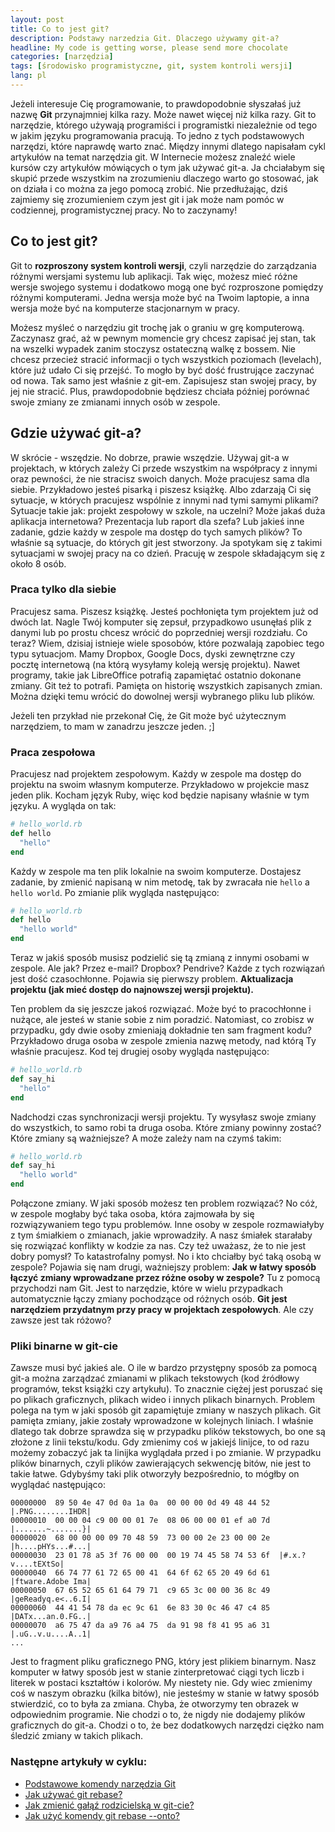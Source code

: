 ```yaml
---
layout: post
title: Co to jest git?
description: Podstawy narzedzia Git. Dlaczego używamy git-a?
headline: My code is getting worse, please send more chocolate
categories: [narzędzia]
tags: [środowisko programistyczne, git, system kontroli wersji]
lang: pl
---
```


Jeżeli interesuje Cię programowanie, to prawdopodobnie słyszałaś już nazwę **Git** przynajmniej kilka razy. Może nawet więcej niż kilka razy. Git to narzędzie, którego używają programiści i programistki niezależnie od tego w jakim języku programowania pracują. To jedno z tych podstawowych narzędzi, które naprawdę warto znać. Między innymi dlatego napisałam cykl artykułów na temat narzędzia git. W Internecie możesz znaleźć wiele kursów czy artykułów mówiących o tym jak używać git-a. Ja chciałabym się skupić przede wszystkim na zrozumieniu dlaczego warto go stosować, jak on działa i co można za jego pomocą zrobić. Nie przedłużając, dziś zajmiemy się  zrozumieniem czym jest git i jak może nam pomóc w codziennej, programistycznej pracy. No to zaczynamy!

## Co to jest git?

Git to **rozproszony system kontroli wersji**, czyli narzędzie do zarządzania różnymi wersjami systemu lub aplikacji. Tak więc, możesz mieć różne wersje swojego systemu i dodatkowo mogą one być rozproszone pomiędzy różnymi komputerami. Jedna wersja może być na Twoim laptopie, a inna wersja może być na komputerze stacjonarnym w pracy.

Możesz myśleć o narzędziu git trochę jak o graniu w grę komputerową. Zaczynasz grać, aż w pewnym momencie gry chcesz zapisać jej stan, tak na wszelki wypadek zanim stoczysz ostateczną walkę z bossem. Nie chcesz przecież stracić informacji o tych wszystkich poziomach (levelach), które już udało Ci się przejść. To mogło by być dość frustrujące zaczynać od nowa. Tak samo jest właśnie z git-em. Zapisujesz stan swojej pracy, by jej nie stracić. Plus, prawdopodobnie będziesz chciała później porównać swoje zmiany ze zmianami innych osób w zespole.

## Gdzie używać git-a?

W skrócie - wszędzie. No dobrze, prawie wszędzie. Używaj git-a w projektach, w których zależy Ci przede wszystkim na współpracy z innymi oraz pewności, że nie stracisz swoich danych. Może pracujesz sama dla siebie. Przykładowo jesteś pisarką i piszesz książkę. Albo zdarzają Ci się sytuacje, w których pracujesz wspólnie z innymi nad tymi samymi plikami? Sytuacje takie jak: projekt zespołowy w szkole, na uczelni? Może jakaś duża aplikacja internetowa? Prezentacja lub raport dla szefa? Lub jakieś inne zadanie, gdzie każdy w zespole ma dostęp do tych samych plików? To właśnie są sytuacje, do których git jest stworzony. Ja spotykam się z takimi sytuacjami w swojej pracy na co dzień. Pracuję w zespole składającym się z około 8 osób.

### Praca tylko dla siebie

Pracujesz sama. Piszesz książkę. Jesteś pochłonięta tym projektem już od dwóch lat. Nagle Twój komputer się zepsuł, przypadkowo usunęłaś plik z danymi lub po prostu chcesz wrócić do poprzedniej wersji rozdziału. Co teraz? Wiem, dzisiaj istnieje wiele sposobów, które pozwalają zapobiec tego typu sytuacjom. Mamy Dropbox, Google Docs, dyski zewnętrzne czy pocztę internetową (na którą wysyłamy koleją wersję projektu). Nawet programy, takie jak LibreOffice potrafią zapamiętać ostatnio dokonane zmiany. Git też to potrafi. Pamięta on historię wszystkich zapisanych zmian. Można dzięki temu wrócić do dowolnej wersji wybranego pliku lub plików.

Jeżeli ten przykład nie przekonał Cię, że Git może być użytecznym narzędziem, to mam w zanadrzu jeszcze jeden. ;]

### Praca zespołowa

Pracujesz nad projektem zespołowym. Każdy w zespole ma dostęp do projektu na swoim własnym komputerze. Przykładowo w projekcie masz jeden plik. Kocham język Ruby, więc kod będzie napisany właśnie w tym języku. A wygląda on tak:

```ruby
# hello_world.rb
def hello
  "hello"
end
```

Każdy w zespole ma ten plik lokalnie na swoim komputerze. Dostajesz zadanie, by zmienić napisaną w nim metodę, tak by zwracała nie `hello` a `hello world`. Po zmianie plik wygląda następująco:

```ruby
# hello_world.rb
def hello
  "hello world"
end
```

Teraz w jakiś sposób musisz podzielić się tą zmianą z innymi osobami w zespole. Ale jak? Przez e-mail? Dropbox? Pendrive? Każde z tych rozwiązań jest dość czasochłonne. Pojawia się pierwszy problem. **Aktualizacja projektu (jak mieć dostęp do najnowszej wersji projektu).**

Ten problem da się jeszcze jakoś rozwiązać. Może być to pracochłonne i nużące, ale jesteś w stanie sobie z nim poradzić. Natomiast, co zrobisz w przypadku, gdy dwie osoby zmieniają dokładnie ten sam fragment kodu? Przykładowo druga osoba w zespole zmienia nazwę metody, nad którą Ty właśnie pracujesz. Kod tej drugiej osoby wygląda następująco:

```ruby
# hello_world.rb
def say_hi
  "hello"
end
```

Nadchodzi czas synchronizacji wersji projektu. Ty wysyłasz swoje zmiany do wszystkich, to samo robi ta druga osoba. Które zmiany powinny zostać? Które zmiany są ważniejsze? A może zależy nam na czymś takim:

```ruby
# hello_world.rb
def say_hi
  "hello world"
end
```

Połączone zmiany. W jaki sposób możesz ten problem rozwiązać? No cóż, w zespole mogłaby być taka osoba, która zajmowała by się rozwiązywaniem tego typu problemów. Inne osoby w zespole rozmawiałyby z tym śmiałkiem o zmianach, jakie wprowadziły. A nasz śmiałek starałaby się rozwiązać konflikty w kodzie za nas. Czy też uważasz, że to nie jest dobry pomysł? To katastrofalny pomysł. No i kto chciałby być taką osobą w zespole? Pojawia się nam drugi, ważniejszy problem: **Jak w łatwy sposób łączyć zmiany wprowadzane przez różne osoby w zespole?** Tu z pomocą przychodzi nam Git. Jest to narzędzie, które w wielu przypadkach automatycznie łączy zmiany pochodzące od różnych osób. **Git jest narzędziem przydatnym przy pracy w projektach zespołowych**. Ale czy zawsze jest tak różowo?

### Pliki binarne w git-cie

Zawsze musi być jakieś ale. O ile w bardzo przystępny sposób za pomocą git-a można zarządzać zmianami w plikach tekstowych (kod źródłowy programów, tekst książki czy artykułu). To znacznie ciężej jest poruszać się po plikach graficznych, plikach wideo i innych plikach binarnych. Problem polega na tym w jaki sposób git zapamiętuje zmiany w naszych plikach. Git pamięta zmiany, jakie zostały wprowadzone w kolejnych liniach. I właśnie dlatego tak dobrze sprawdza się w przypadku plików tekstowych, bo one są złożone z linii tekstu/kodu. Gdy zmienimy coś w jakiejś linijce, to od razu możemy zobaczyć jak ta linijka wyglądała przed i po zmianie. W przypadku plików binarnych, czyli plików zawierających sekwencję bitów, nie jest to takie łatwe. Gdybyśmy taki plik otworzyły bezpośrednio, to mógłby on wyglądać następująco:

```
00000000  89 50 4e 47 0d 0a 1a 0a  00 00 00 0d 49 48 44 52  |.PNG........IHDR|
00000010  00 00 04 c9 00 00 01 7e  08 06 00 00 01 ef a0 7d  |.......~.......}|
00000020  68 00 00 00 09 70 48 59  73 00 00 2e 23 00 00 2e  |h....pHYs...#...|
00000030  23 01 78 a5 3f 76 00 00  00 19 74 45 58 74 53 6f  |#.x.?v....tEXtSo|
00000040  66 74 77 61 72 65 00 41  64 6f 62 65 20 49 6d 61  |ftware.Adobe Ima|
00000050  67 65 52 65 61 64 79 71  c9 65 3c 00 00 36 8c 49  |geReadyq.e<..6.I|
00000060  44 41 54 78 da ec 9c 61  6e 83 30 0c 46 47 c4 85  |DATx...an.0.FG..|
00000070  a6 75 47 da a9 76 a4 75  da 91 98 f8 41 95 a6 31  |.uG..v.u....A..1|
...
```

Jest to fragment pliku graficznego PNG, który jest plikiem binarnym. Nasz komputer w łatwy sposób jest w stanie zinterpretować ciągi tych liczb i literek w postaci kształtów i kolorów. My niestety nie. Gdy wiec zmienimy coś w naszym obrazku (kilka bitów), nie jesteśmy w stanie w łatwy sposób stwierdzić, co to była za zmiana. Chyba, że otworzymy ten obrazek w odpowiednim programie. Nie chodzi o to, że nigdy nie dodajemy plików graficznych do git-a. Chodzi o to, że bez dodatkowych narzędzi ciężko nam śledzić zmiany w takich plikach.

### Następne artykuły w cyklu:
- <a href="{{ site.baseurl }}/git-usage" title="Jak zacząć używać git-a?">Podstawowe komendy narzędzia Git</a>
- <a href="{{ site.baseurl }}/git-rebase" title="Jaka jest różnica między git merge a git rebase?">Jak używać git rebase?</a>
- <a href="{{ site.baseurl }}/replace-parent-branch" title="Ustawienie innej gałęźi rodzicielckiej za pomoca git-a.">Jak zmienić gałąź rodzicielską w git-cie?</a>
- <a href="{{ site.baseurl }}/git-rebase-onto" title="Zrozumienie komendy  git rebase --onto.">Jak użyć komendy git rebase --onto?</a>
